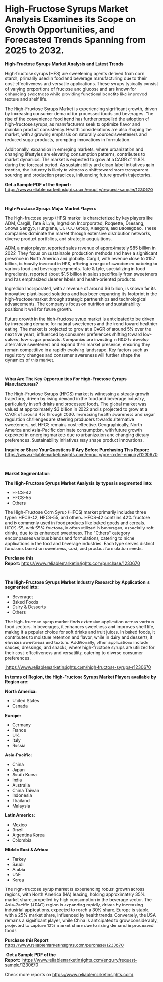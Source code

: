 <p><h1>High-Fructose Syrups Market Analysis Examines its Scope on Growth Opportunities, and Forecasted Trends Spanning from 2025 to 2032.</h1></p><p><strong>High-Fructose Syrups Market Analysis and Latest Trends</strong></p>
<p><p>High-fructose syrups (HFS) are sweetening agents derived from corn starch, primarily used in food and beverage manufacturing due to their cost-effectiveness and versatile applications. These syrups typically consist of varying proportions of fructose and glucose and are known for enhancing sweetness while providing functional benefits like improved texture and shelf life.</p><p>The High-Fructose Syrups Market is experiencing significant growth, driven by increasing consumer demand for processed foods and beverages. The rise of the convenience food trend has further propelled the adoption of high-fructose syrups, as manufacturers seek to optimize flavor and maintain product consistency. Health considerations are also shaping the market, with a growing emphasis on naturally sourced sweeteners and reduced sugar products, prompting innovations in formulation.</p><p>Additionally, expansion in emerging markets, where urbanization and changing lifestyles are elevating consumption patterns, contributes to market dynamics. The market is expected to grow at a CAGR of 11.8% during the forecast period. As sustainability and clean-label initiatives gain traction, the industry is likely to witness a shift toward more transparent sourcing and production practices, influencing future growth trajectories.</p></p>
<p><strong>Get a Sample PDF of the Report:&nbsp;</strong> <a href="https://www.reliablemarketinsights.com/enquiry/request-sample/1230670?utm_campaign=2636&utm_medium=2&utm_source=Github&utm_content=ia&utm_term=07042025&utm_id=high-fructose-syrups">https://www.reliablemarketinsights.com/enquiry/request-sample/1230670</a></p>
<p>&nbsp;</p>
<p><strong>High-Fructose Syrups Major Market Players</strong></p>
<p><p>The high-fructose syrup (HFS) market is characterized by key players like ADM, Cargill, Tate & Lyle, Ingredion Incorporated, Roquette, Daesang, Showa Sangyo, Hungrana, COFCO Group, Xiangchi, and Baolingbao. These companies dominate the market through extensive distribution networks, diverse product portfolios, and strategic acquisitions.</p><p>ADM, a major player, reported sales revenue of approximately $85 billion in 2022. They focus on sustainable production methods and have a significant presence in North America and globally. Cargill, with revenue close to $157 billion, is heavily invested in HFS, offering a range of sweeteners catering to various food and beverage segments. Tate & Lyle, specializing in food ingredients, reported about $1.5 billion in sales specifically from sweeteners and has emphasized cleaner labels and health-oriented products.</p><p>Ingredion Incorporated, with a revenue of around $6 billion, is known for its innovative plant-based solutions and has been expanding its footprint in the high-fructose market through strategic partnerships and technological advancements. The company's focus on nutrition and sustainability positions it well for future growth.</p><p>Future growth in the high-fructose syrup market is anticipated to be driven by increasing demand for natural sweeteners and the trend toward healthier eating. The market is projected to grow at a CAGR of around 5% over the next five years, influenced by consumer preferences shifting toward low-calorie, low-sugar products. Companies are investing in R&D to develop alternative sweeteners and expand their market presence, ensuring they remain competitive in a rapidly evolving landscape. Key factors such as regulatory changes and consumer awareness will further shape the dynamics of this market.</p></p>
<p>&nbsp;</p>
<p><strong>What Are The Key Opportunities For High-Fructose Syrups Manufacturers?</strong></p>
<p><p>The High-Fructose Syrups (HFCS) market is witnessing a steady growth trajectory, driven by rising demand in the food and beverage industry, particularly in soft drinks and processed foods. The global market was valued at approximately $3 billion in 2022 and is projected to grow at a CAGR of around 4% through 2030. Increasing health awareness and sugar regulation challenges are steering producers towards alternative sweeteners, yet HFCS remains cost-effective. Geographically, North America and Asia-Pacific dominate consumption, with future growth expected in emerging markets due to urbanization and changing dietary preferences. Sustainability initiatives may shape product innovations.</p></p>
<p><strong>Inquire or Share Your Questions If Any Before Purchasing This Report:</strong> <a href="https://www.reliablemarketinsights.com/enquiry/pre-order-enquiry/1230670?utm_campaign=2636&utm_medium=2&utm_source=Github&utm_content=ia&utm_term=07042025&utm_id=high-fructose-syrups">https://www.reliablemarketinsights.com/enquiry/pre-order-enquiry/1230670</a></p>
<p>&nbsp;</p>
<p><strong>Market Segmentation</strong></p>
<p><strong>The High-Fructose Syrups Market Analysis by types is segmented into:</strong></p>
<p><ul><li>HFCS-42</li><li>HFCS-55</li><li>Others</li></ul></p>
<p><p>The High-Fructose Corn Syrup (HFCS) market primarily includes three types: HFCS-42, HFCS-55, and others. HFCS-42 contains 42% fructose and is commonly used in food products like baked goods and cereals. HFCS-55, with 55% fructose, is often utilized in beverages, especially soft drinks, due to its enhanced sweetness. The "Others" category encompasses various blends and formulations, catering to niche applications in the food and beverage industries. Each type serves distinct functions based on sweetness, cost, and product formulation needs.</p></p>
<p><strong>Purchase this Report:&nbsp;</strong><a href="https://www.reliablemarketinsights.com/purchase/1230670?utm_campaign=2636&utm_medium=2&utm_source=Github&utm_content=ia&utm_term=07042025&utm_id=high-fructose-syrups">https://www.reliablemarketinsights.com/purchase/1230670</a></p>
<p>&nbsp;</p>
<p><strong>The High-Fructose Syrups Market Industry Research by Application is segmented into:</strong></p>
<p><ul><li>Beverages</li><li>Baked Foods</li><li>Dairy & Desserts</li><li>Others</li></ul></p>
<p><p>The high-fructose syrup market finds extensive application across various food sectors. In beverages, it enhances sweetness and improves shelf life, making it a popular choice for soft drinks and fruit juices. In baked foods, it contributes to moisture retention and flavor, while in dairy and desserts, it elevates sweetness and texture. Additionally, other applications include sauces, dressings, and snacks, where high-fructose syrups are utilized for their cost-effectiveness and versatility, catering to diverse consumer preferences.</p></p>
<p><a href="https://www.reliablemarketinsights.com/high-fructose-syrups-r1230670?utm_campaign=2636&utm_medium=2&utm_source=Github&utm_content=ia&utm_term=07042025&utm_id=high-fructose-syrups">&nbsp;https://www.reliablemarketinsights.com/high-fructose-syrups-r1230670</a></p>
<p><strong>In terms of Region, the High-Fructose Syrups Market Players available by Region are:</strong></p>
<p>
    <p> <strong> North America: </strong>
        <ul>
            <li>United States</li>
            <li>Canada</li>
        </ul>
        </p> 
    <p> <strong> Europe: </strong>
        <ul>
            <li>Germany</li>
            <li>France</li>
            <li>U.K.</li>
            <li>Italy</li>
            <li>Russia</li>
        </ul>
        </p> 
    <p> <strong> Asia-Pacific: </strong>
        <ul>
            <li>China</li>
            <li>Japan</li>
            <li>South Korea</li>
            <li>India</li>
            <li>Australia</li>
            <li>China Taiwan</li>
            <li>Indonesia</li>
            <li>Thailand</li>
            <li>Malaysia</li>
        </ul>
        </p> 
    <p> <strong> Latin America: </strong>
        <ul>
            <li>Mexico</li>
            <li>Brazil</li>
            <li>Argentina Korea</li>
            <li>Colombia</li>
        </ul>
        </p> 
    <p> <strong> Middle East & Africa: </strong>
        <ul>
            <li>Turkey</li>
            <li>Saudi</li>
            <li>Arabia</li>
            <li>UAE</li>
            <li>Korea</li>
        </ul>
    </p>
    </p>
<p><p>The high-fructose syrup market is experiencing robust growth across regions, with North America (NA) leading, holding approximately 35% market share, propelled by high consumption in the beverage sector. The Asia-Pacific (APAC) region is expanding rapidly, driven by increasing industrial applications, expected to reach a 30% share. Europe is stable, with a 25% market share, influenced by health trends. Conversely, the USA remains a significant player, while China is anticipated to grow considerably, projected to capture 10% market share due to rising demand in processed foods.</p></p>
<p><strong>Purchase this Report: </strong><a href="https://www.reliablemarketinsights.com/purchase/1230670?utm_campaign=2636&utm_medium=2&utm_source=Github&utm_content=ia&utm_term=07042025&utm_id=high-fructose-syrups">https://www.reliablemarketinsights.com/purchase/1230670</a></p>
<p>&nbsp;<strong>Get a Sample PDF of the Report:&nbsp;&nbsp;</strong><a href="https://www.reliablemarketinsights.com/enquiry/request-sample/1230670?utm_campaign=2636&utm_medium=2&utm_source=Github&utm_content=ia&utm_term=07042025&utm_id=high-fructose-syrups">https://www.reliablemarketinsights.com/enquiry/request-sample/1230670</a></p>
<p><strong></strong></p>
<p>Check more reports on <a href="https://www.reliablemarketinsights.com/?utm_campaign=2636&utm_medium=2&utm_source=Github&utm_content=ia&utm_term=07042025&utm_id=high-fructose-syrups">https://www.reliablemarketinsights.com/</a></p>